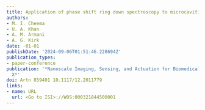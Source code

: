 ```yaml
---
title: Application of phase shift ring down spectroscopy to microcavities for biosensing
authors:
- M. I. Cheema
- U. A. Khan
- A. M. Armani
- A. G. Kirk
date: -01-01
publishDate: '2024-09-06T01:51:46.228694Z'
publication_types:
- paper-conference
publication: '*Nanoscale Imaging, Sensing, and Actuation for Biomedical Applications
  X*'
doi: Artn 859401 10.1117/12.2011779
links:
- name: URL
  url: <Go to ISI>://WOS:000321844500001
---
```


